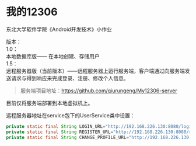 # 我的12306
东北大学软件学院《Android开发技术》小作业   
    
版本：   
1.0：   
本地数据库版——
在本地创建、存储用户   
1.5：    
远程服务器版（当前版本）——远程服务器上运行服务端，客户端通过向服务端发送请求与得到响应来完成登录、注册、修改个人信息。   

> 服务端项目地址：https://github.com/qiurungeng/My12306-server

目前仅将服务端部署到本地虚拟机上。

远程服务器地址在service包下的UserService类中设置：   

```java
private static final String LOGIN_URL="http://192.168.226.130:8080/login";
private static final String REGISTER_URL="http://192.168.226.130:8080/register";
private static final String CHANGE_PROFILE_URL="http://192.168.226.130:8080/changeProfile";
```

